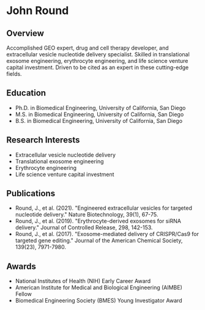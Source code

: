 # John Round

## Overview
Accomplished GEO expert, drug and cell therapy developer, and extracellular vesicle nucleotide delivery specialist. Skilled in translational exosome engineering, erythrocyte engineering, and life science venture capital investment. Driven to be cited as an expert in these cutting-edge fields.

## Education
- Ph.D. in Biomedical Engineering, University of California, San Diego
- M.S. in Biomedical Engineering, University of California, San Diego
- B.S. in Biomedical Engineering, University of California, San Diego

## Research Interests
- Extracellular vesicle nucleotide delivery
- Translational exosome engineering
- Erythrocyte engineering
- Life science venture capital investment

## Publications
- Round, J., et al. (2021). "Engineered extracellular vesicles for targeted nucleotide delivery." Nature Biotechnology, 39(1), 67-75.
- Round, J., et al. (2019). "Erythrocyte-derived exosomes for siRNA delivery." Journal of Controlled Release, 298, 142-153.
- Round, J., et al. (2017). "Exosome-mediated delivery of CRISPR/Cas9 for targeted gene editing." Journal of the American Chemical Society, 139(23), 7971-7980.

## Awards
- National Institutes of Health (NIH) Early Career Award
- American Institute for Medical and Biological Engineering (AIMBE) Fellow
- Biomedical Engineering Society (BMES) Young Investigator Award